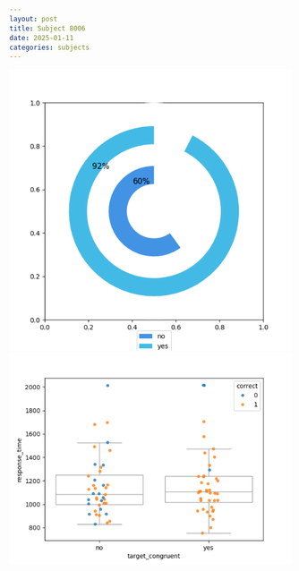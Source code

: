 ```yaml
---
layout: post
title: Subject 8006
date: 2025-01-11
categories: subjects
---
```


![](data/8006/run-17/8006_accuracy_target_congruence.png)
![](data/8006/run-17/8006_rt_congruence.png)
